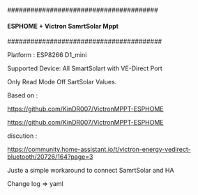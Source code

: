 #######################################
#### ESPHOME + Victron SamrtSolar Mppt 
########################################

Platform : ESP8266 D1_mini

Supported Device: All SmartSolart with VE-Direct Port 

Only Read Mode Off SartSolar Values.

Based on : 

https://github.com/KinDR007/VictronMPPT-ESPHOME

https://github.com/KinDR007/VictronMPPT-ESPHOME 

discution :

https://community.home-assistant.io/t/victron-energy-vedirect-bluetooth/20726/164?page=3

Juste a simple workaround to connect SamrtSolar and HA

Change log => yaml